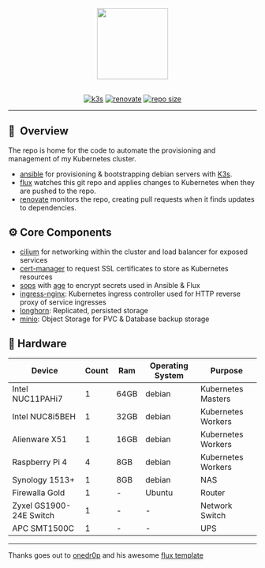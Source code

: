 <div align="center">

<img src="https://camo.githubusercontent.com/5b298bf6b0596795602bd771c5bddbb963e83e0f/68747470733a2f2f692e696d6775722e636f6d2f7031527a586a512e706e67" align="center" width="144px" height="144px"/>

</div>

<br/>

<div align="center">

[![k3s](https://img.shields.io/badge/k3s-v1.27-brightgreen?logo=kubernetes&logoColor=white)](https://k3s.io/)
[![renovate](https://img.shields.io/badge/renovate-enabled-brightgreen?logo=renovatebot&logoColor=white)](https://github.com/renovatebot/renovate)
[![repo size](https://img.shields.io/github/repo-size/clarknova99/home-cluster)](https://github.com/clarknova99/home-cluster)


</div>

---

## :book:&nbsp; Overview

The repo is home for the code to automate the provisioning and management of my Kubernetes cluster.
* [ansible](https://www.ansible.com) for provisioning & bootstrapping debian servers with [K3s](https://k3s.io).
* [flux](https://toolkit.fluxcd.io)  watches this git repo and applies changes to Kubernetes when they are pushed to the repo.
* [renovate](https://github.com/renovatebot/renovate) monitors the repo, creating pull requests when it finds updates to dependencies.

## :gear: Core Components
* [cilium](https://cilium.io/) for networking within the cluster and load balancer for exposed services
* [cert-manager](https://cert-manager.io) to request SSL certificates to store as Kubernetes resources
* [sops](https://github.com/mozilla/sops) with [age](https://github.com/FiloSottile/age) to encrypt secrets used in Ansible & Flux
* [ingress-nginx](https://github.com/kubernetes/ingress-nginx): Kubernetes ingress controller used for HTTP reverse proxy of service ingresses
* [longhorn](https://longhorn.io/): Replicated, persisted storage
* [minio](https://min.io/): Object Storage for PVC & Database backup storage



## 🔧 Hardware
| Device | Count | Ram | Operating System | Purpose |
| --- | --- | --- | --- | --- |
| Intel NUC11PAHi7 | 1   | 64GB | debian | Kubernetes Masters |
| Intel NUC8i5BEH | 1   | 32GB | debian | Kubernetes Workers |
| Alienware X51  | 1   | 16GB | debian | Kubernetes Workers |
| Raspberry Pi 4 | 4   | 8GB | debian | Kubernetes Workers |
| Synology 1513+ | 1   | 8GB | debian | NAS |
| Firewalla Gold | 1   | - | Ubuntu | Router |
| Zyxel GS1900-24E Switch | 1   | -   | -   | Network Switch |
| APC SMT1500C | 1   | -   | -   | UPS |

---

Thanks goes out to [onedr0p](https://github.com/onedr0p) and his awesome [flux template](https://github.com/onedr0p)
